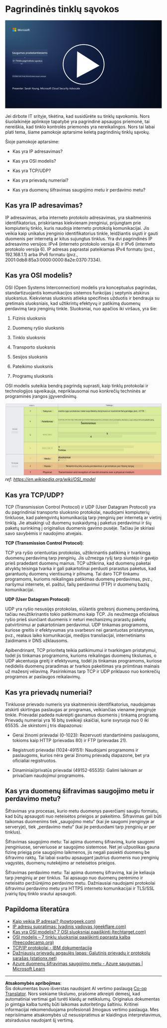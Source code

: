 <!--
CO_OP_TRANSLATOR_METADATA:
{
  "original_hash": "252724eceeb183fb9018f88c5e1a3f0c",
  "translation_date": "2025-09-03T17:48:00+00:00",
  "source_file": "3.1 Networking key concepts.md",
  "language_code": "lt"
}
-->
# Pagrindinės tinklų sąvokos

[![Žiūrėti vaizdo įrašą](../../translated_images/3-1_placeholder.4175b570caca311e2bfc7e19ab9e1f14144b17af49b128ea998c2a7211f49795.lt.png)](https://learn-video.azurefd.net/vod/player?id=1d8606a8-8357-4dae-8b8f-0a13c3fddd7a)

Jei dirbote IT srityje, tikėtina, kad susidūrėte su tinklų sąvokomis. Nors šiuolaikinėje aplinkoje tapatybė yra pagrindinė apsaugos priemonė, tai nereiškia, kad tinklo kontrolės priemonės yra nereikalingos. Nors tai labai plati tema, šiame pamokoje aptarsime keletą pagrindinių tinklų sąvokų.

Šioje pamokoje aptarsime:

- Kas yra IP adresavimas?

- Kas yra OSI modelis?

- Kas yra TCP/UDP?

- Kas yra prievadų numeriai?

- Kas yra duomenų šifravimas saugojimo metu ir perdavimo metu?

## Kas yra IP adresavimas?

IP adresavimas, arba interneto protokolo adresavimas, yra skaitmeninis identifikatorius, priskiriamas kiekvienam įrenginiui, prijungtam prie kompiuterių tinklo, kuris naudoja interneto protokolą komunikacijai. Jis veikia kaip unikalus įrenginio identifikatorius tinkle, leidžiantis siųsti ir gauti duomenis per internetą ar kitus sujungtus tinklus. Yra dvi pagrindinės IP adresavimo versijos: IPv4 (interneto protokolo versija 4) ir IPv6 (interneto protokolo versija 6). IP adresas paprastai pateikiamas IPv4 formatu (pvz., 192.168.1.1) arba IPv6 formatu (pvz., 2001:0db8:85a3:0000:0000:8a2e:0370:7334).

## Kas yra OSI modelis?

OSI (Open Systems Interconnection) modelis yra konceptualus pagrindas, standartizuojantis komunikacijos sistemos funkcijas į septynis atskirus sluoksnius. Kiekvienas sluoksnis atlieka specifines užduotis ir bendrauja su gretimais sluoksniais, kad užtikrintų efektyvų ir patikimą duomenų perdavimą tarp įrenginių tinkle. Sluoksniai, nuo apačios iki viršaus, yra šie:

1. Fizinis sluoksnis

2. Duomenų ryšio sluoksnis

3. Tinklo sluoksnis

4. Transporto sluoksnis

5. Sesijos sluoksnis

6. Pateikimo sluoksnis

7. Programų sluoksnis

OSI modelis suteikia bendrą pagrindą suprasti, kaip tinklų protokolai ir technologijos sąveikauja, nepriklausomai nuo konkrečių techninės ar programinės įrangos įgyvendinimų.

![image](../../translated_images/osilayers.3489744e4715f50913c8f8cfe8deaccdcee6b0642bb18344496faed0abb58051.lt.png)
_ref: https://en.wikipedia.org/wiki/OSI_model_

## Kas yra TCP/UDP?

TCP (Transmission Control Protocol) ir UDP (User Datagram Protocol) yra du pagrindiniai transporto sluoksnio protokolai, naudojami kompiuterių tinkluose, kad palengvintų komunikaciją tarp įrenginių per internetą ar vietinį tinklą. Jie atsakingi už duomenų suskaidymą į paketus perdavimui ir šių paketų surinkimą į originalius duomenis gavimo pusėje. Tačiau jie skiriasi savo savybėmis ir naudojimo atvejais.

**TCP (Transmission Control Protocol)**:

TCP yra ryšio orientuotas protokolas, užtikrinantis patikimą ir tvarkingą duomenų perdavimą tarp įrenginių. Jis užmezga ryšį tarp siuntėjo ir gavėjo prieš pradedant duomenų mainus. TCP užtikrina, kad duomenų paketai atvyktų teisinga tvarka ir gali pakartotinai perduoti prarastus paketus, kad garantuotų duomenų vientisumą ir pilnumą. Tai daro TCP tinkamu programoms, kurioms reikalingas patikimas duomenų perdavimas, pvz., naršymui internete, el. paštui, failų perdavimui (FTP) ir duomenų bazių komunikacijai.

**UDP (User Datagram Protocol)**:

UDP yra ryšio nesusijęs protokolas, siūlantis greitesnį duomenų perdavimą, tačiau neužtikrinantis tokio patikimumo kaip TCP. Jis neužmezga oficialaus ryšio prieš siunčiant duomenis ir neturi mechanizmų prarastų paketų patvirtinimui ar pakartotiniam perdavimui. UDP tinkamas programoms, kuriose greitis ir efektyvumas yra svarbesni nei garantuotas pristatymas, pvz., realaus laiko komunikacijai, medijos transliacijai, internetiniams žaidimams ir DNS užklausoms.

Apibendrinant, TCP prioritetą teikia patikimumui ir tvarkingam pristatymui, todėl jis tinkamas programoms, kurioms reikalingas duomenų tikslumas, o UDP akcentuoja greitį ir efektyvumą, todėl jis tinkamas programoms, kuriose nedidelis duomenų praradimas ar tvarkos pakeitimas yra priimtinas mainais už mažesnį vėlavimą. Pasirinkimas tarp TCP ir UDP priklauso nuo konkrečių programos ar paslaugos reikalavimų.

## Kas yra prievadų numeriai?

Tinkluose prievado numeris yra skaitmeninis identifikatorius, naudojamas atskirti skirtingas paslaugas ar programas, veikiančias viename įrenginyje tinkle. Prievadai padeda nukreipti gaunamus duomenis į tinkamą programą. Prievadų numeriai yra 16 bitų sveikieji skaičiai, kurie svyruoja nuo 0 iki 65535. Jie skirstomi į tris diapazonus:

- Gerai žinomi prievadai (0-1023): Rezervuoti standartinėms paslaugoms, tokioms kaip HTTP (prievadas 80) ir FTP (prievadas 21).

- Registruoti prievadai (1024-49151): Naudojami programoms ir paslaugoms, kurios nėra gerai žinomų prievadų diapazone, bet yra oficialiai registruotos.

- Dinaminiai/privatūs prievadai (49152-65535): Galimi laikinam ar privačiam naudojimui programoms.

## Kas yra duomenų šifravimas saugojimo metu ir perdavimo metu?

Šifravimas yra procesas, kurio metu duomenys paverčiami saugiu formatu, kad būtų apsaugoti nuo neteisėtos prieigos ar pakeitimo. Šifravimas gali būti taikomas duomenims tiek „saugojimo metu“ (kai jie saugomi įrenginyje ar serveryje), tiek „perdavimo metu“ (kai jie perduodami tarp įrenginių ar per tinklus).

Šifravimas saugojimo metu: Tai apima duomenų šifravimą, kurie saugomi įrenginiuose, serveriuose ar saugojimo sistemose. Net jei užpuolikas gauna fizinę prieigą prie saugojimo laikmenos, jis negali pasiekti duomenų be šifravimo raktų. Tai labai svarbu apsaugant jautrius duomenis nuo įrenginių vagystės, duomenų nutekėjimo ar neteisėtos prieigos.

Šifravimas perdavimo metu: Tai apima duomenų šifravimą, kai jie keliauja tarp įrenginių ar per tinklus. Tai apsaugo nuo duomenų perėmimo ir neteisėto peržiūrėjimo perdavimo metu. Dažniausiai naudojami protokolai šifravimui perdavimo metu yra HTTPS interneto komunikacijai ir TLS/SSL įvairių tipų tinklo srautui apsaugoti.

## Papildoma literatūra
- [Kaip veikia IP adresai? (howtogeek.com)](https://www.howtogeek.com/341307/how-do-ip-addresses-work/)
- [IP adresų supratimas: Įvadinis vadovas (geekflare.com)](https://geekflare.com/understanding-ip-address/)
- [Kas yra OSI modelis? 7 OSI sluoksniai paaiškinti (techtarget.com)](https://www.techtarget.com/searchnetworking/definition/OSI)
- [OSI modelis – 7 tinklų sluoksniai paaiškinti paprasta kalba (freecodecamp.org)](https://www.freecodecamp.org/news/osi-model-networking-layers-explained-in-plain-english/)
- [TCP/IP protokolai - IBM dokumentacija](https://www.ibm.com/docs/en/aix/7.3?topic=protocol-tcpip-protocols)
- [Dažniausių prievadų apgaulės lapas: Galutinis prievadų ir protokolų sąrašas (stationx.net)](https://www.stationx.net/common-ports-cheat-sheet/)
- [Azure duomenų šifravimas saugojimo metu - Azure saugumas | Microsoft Learn](https://learn.microsoft.com/azure/security/fundamentals/encryption-atrest?WT.mc_id=academic-96948-sayoung)

---

**Atsakomybės apribojimas**:  
Šis dokumentas buvo išverstas naudojant AI vertimo paslaugą [Co-op Translator](https://github.com/Azure/co-op-translator). Nors siekiame tikslumo, prašome atkreipti dėmesį, kad automatiniai vertimai gali turėti klaidų ar netikslumų. Originalus dokumentas jo gimtąja kalba turėtų būti laikomas autoritetingu šaltiniu. Kritinei informacijai rekomenduojama profesionali žmogaus vertimo paslauga. Mes neprisiimame atsakomybės už nesusipratimus ar klaidingus interpretavimus, atsiradusius naudojant šį vertimą.